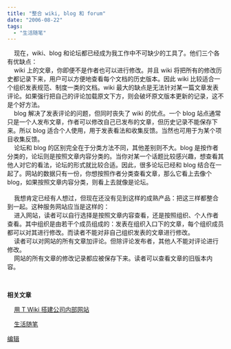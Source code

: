```yaml
---
title: "整合 wiki, blog 和 forum"
date: "2006-08-22"
tags: 
  - "生活随笔"
---
```


    现在，wiki、blog 和论坛都已经成为我工作中不可缺少的工具了。他们三个各有优缺点：  
    wiki 上的文章，你即便不是作者也可以进行修改。并且 wiki 将把所有的修改历史都记录下来，用户可以方便地查看每个文档的历史版本。因此 wiki 比较适合一个组织发表规范、制度一类的文档。wiki 最大的缺点是无法针对某一篇文章发表评论。如果强行把自己的评论加载原文下方，则会破坏原文版本更新的记录，这不是个好方法。  
    blog 解决了发表评论的问题，但同时丧失了 wiki 的优点。一个 blog 站点通常只是一个人发布文章，作者可以修改自己已发布的文章，但历史记录不能保存下来。所以 blog 适合个人使用，用于发表看法和收集反馈。当然也可用于为某个项目收集反馈。  
    论坛和 blog 的区别完全在于分类方法不同，其他差别则不大。blog 是按作者分类的，论坛则是按照文章内容分类的。当你对某一个话题比较感兴趣，想查看其他人对它的看法，论坛的形式就比较合适。因此，很多论坛已经和 blog 结合在一起了。网站的数据只有一份，你想按照作者分类查看文章，那么它看上去像个 blog，如果按照文章内容分类，则看上去就像是论坛。  
   
    我想肯定已经有人想过，但现在还没有见到这样的成熟产品：把这三样都整合到一起。这种服务网站应当是这样的：  
    进入网站，读者可以自行选择是按照文章内容查看，还是按照组织、个人作者查看。其中组织是由若干个成员组成的：发表在组织入口下的文章，每个组织成员都可以对其进行修改。而读者不能对非自己组织发表的文章进行修改。  
    读者可以对网站的所有文章加评论。但除评论发布者，其他人不能对评论进行修改。  
    网站的所有文章的修改记录都应被保存下来。读者可以查看文章的旧版本内容。  

  
 

**相关文章**

    [用 T Wiki 搭建公司内部网站](http://ruanqizhen.spaces.live.com/blog/cns!5852D4F797C53FB6!1411.entry)

    [生活随笔](http://ruanqizhen.spaces.live.com/Blog/cns!1pU-rgQVTuuWM1TX8W8PfmDA!1123.entry)

[编辑](http://ruanqizhen.spaces.live.com/?_c11_BlogPart_handle=cns!5852D4F797C53FB6!1696&_c11_BlogPart_blogpart=blogentry&_c=BlogPart&_c02_owner=1)
